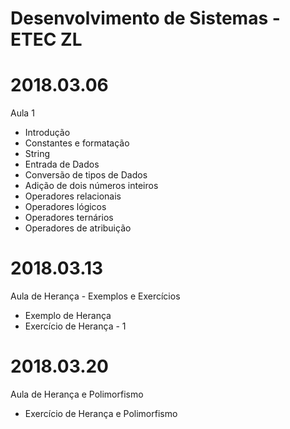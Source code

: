 # Desenvolvimento de Sistemas - ETEC ZL
# 2018.03.06
Aula 1
- Introdução
- Constantes e formatação
- String
- Entrada de Dados
- Conversão de tipos de Dados
- Adição de dois números inteiros
- Operadores relacionais
- Operadores lógicos
- Operadores ternários
- Operadores de atribuição

# 2018.03.13
Aula de Herança - Exemplos e Exercícios
- Exemplo de Herança
- Exercício de Herança - 1

# 2018.03.20
Aula de Herança e Polimorfismo
- Exercício de Herança e Polimorfismo
